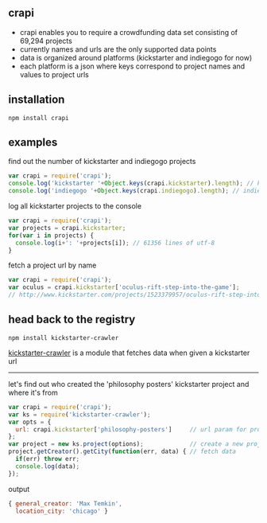 ## crapi

* crapi enables you to require a crowdfunding data set consisting of 69,294 projects
* currently names and urls are the only supported data points
* data is organized around platforms (kickstarter and indiegogo for now)
* each platform is a json where keys correspond to project names and values to project urls

## installation
    npm install crapi

## examples
find out the number of kickstarter and indiegogo projects
```javascript
var crapi = require('crapi');
console.log('kickstarter '+Object.keys(crapi.kickstarter).length); // kickstarter 61356
console.log('indiegogo '+Object.keys(crapi.indiegogo).length); // indiegogo 7785
```
log all kickstarter projects to the console
```javascript
var crapi = require('crapi');
var projects = crapi.kickstarter;
for(var i in projects) {
  console.log(i+': '+projects[i]); // 61356 lines of utf-8
}
```
fetch a project url by name
```javascript
var crapi = require('crapi');
var oculus = crapi.kickstarter['oculus-rift-step-into-the-game'];
// http://www.kickstarter.com/projects/1523379957/oculus-rift-step-into-the-game
```

## head back to the registry
    npm install kickstarter-crawler
[kickstarter-crawler](https://github.com/ghostsnstuff/kickstarter-crawler) is a module that fetches data when given a kickstarter url
***
let's find out who created the 'philosophy posters' kickstarter project and where it's from
```javascript
var crapi = require('crapi');
var ks = require('kickstarter-crawler');
var opts = {
  url: crapi.kickstarter['philosophy-posters']     // url param for project
};
var project = new ks.project(options);             // create a new project instance
project.getCreator().getCity(function(err, data) { // fetch data
  if(err) throw err;
  console.log(data);
});
```
output
```javascript
{ general_creator: 'Max Temkin',
  location_city: 'chicago' }
```
